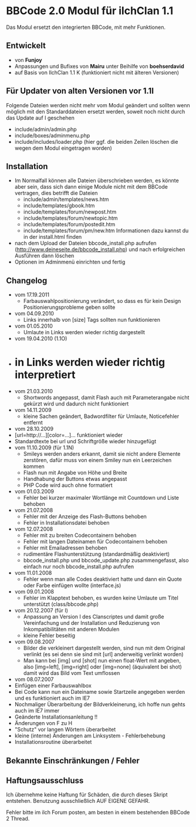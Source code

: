 # BBCode 2.0 Modul für ilchClan 1.1

Das Modul ersetzt den integrierten BBCode, mit mehr Funktionen.

## Entwickelt
- von **Funjoy**
- Anpassungen und Bufixes von **Mairu** unter Beihilfe von **boehserdavid**
- auf Basis von IlchClan 1.1 K (funktioniert nicht mit älteren Versionen)

## Für Updater von alten Versionen vor 1.1I
 Folgende Dateien werden nicht mehr vom Modul geändert und sollten wenn möglich
 mit den Standarddateien ersetzt werden, soweit noch nicht durch das Update auf I geschehen

- include/admin/admin.php
- include/boxes/adminmenu.php
- include/includes/loader.php (hier ggf. die beiden Zeilen löschen die wegen dem Modul eingetragen worden)
 
## Installation
- Im Normalfall können alle Dateien überschrieben werden, es könnte aber sein,
  dass sich dann einige Module nicht mit dem BBCode vertragen, dies betrifft die Dateien
  - include/admin/templates/news.htm
  - include/templates/gbook.htm
  - include/templates/forum/newpost.htm
  - include/templates/forum/newtopic.htm
  - include/templates/forum/postedit.htm
  - include/templates/forum/pm/new.htm
  Informationen dazu kannst du in der install.html finden
- nach dem Upload der Dateien bbcode\_install.php aufrufen (http://www.deineseite.de/bbcode_install.php)
  und nach erfolgreichen Ausführen dann löschen
- Optionen im Adminmenü einrichten und fertig

## Changelog
- vom 17.19.2011
  - Farbauswahlpositionierung verändert, so dass es für kein Design Positionierungsprobleme geben sollte
- vom 04.09.2010
  - Links innerhalb von [size] Tags sollten nun funktionieren
- vom 01.05.2010
  - Umlaute in Links werden wieder richtig dargestellt
- vom 19.04.2010 (1.1O)
 - # in Links werden wieder richtig interpretiert
- vom 21.03.2010
  - Shortwords angepasst, damit Flash auch mit Parameterangabe nicht gekürzt wird und dadurch nicht funktioniert
- vom 14.11.2009
  - kleine Sachen geändert, Badwordfilter für Umlaute, Noticefehler entfernt
- vom 28.10.2009
 - [url=http://...][color=...]... funktioniert wieder
 - Standardtexte bei url und Schriftgröße wieder hinzugefügt
- vom 11.10.2009 (für 1.1N)
  - Smileys werden anders erkannt, damit sie nicht andere Elemente zerstören, dafür muss von einem Smiley nun ein Leerzeichen kommen
  - Flash nun mit Angabe von Höhe und Breite
  - Handhabung der Buttons etwas angepasst
  - PHP Code wird auch ohne <?(php) und ?> formatiert
- vom 01.03.2009
  - Fehler bei kurzer maximaler Wortlänge mit Countdown und Liste behoben
- vom 21.07.2008
  - Fehler mit der Anzeige des Flash-Buttons behoben
  - Fehler in Installationsdatei behoben
- vom 12.07.2008
  - Fehler mit zu breiten Codecontainern behoben
  - Fehler mit langen Dateinamen für Codecontainern behoben
  - Fehler mit Emailadressen behoben
  - rudimentäre Flashunterstützung (standardmäßig deaktiviert)
  - bbcode\_install.php und bbcode\_update.php zusammengefasst, also einfach nur noch bbcode_install.php aufrufen
- vom 11.01.2008
  - Fehler wenn man alle Codes deaktiviert hatte und dann ein Quote oder Farbe einfügen wollte (interface.js)
- vom 09.01.2008
  - Fehler im Klapptext behoben, es wurden keine Umlaute um Titel unterstützt (class/bbcode.php)
- vom 20.12.2007 (für I)
  - Anpassung an Version I des Clanscriptes und damit große Vereinfachung und der Installation und
  Reduzierung von Inkompatibilitäten mit anderen Modulen
  - kleine Fehler beseitig
- vom 09.08.2007
  - Bilder die verkleinert dargestellt werden, sind nun mit dem Original verlinkt (es sei denn sie sind mit [url] anderweitig verlinkt worden)
  - Man kann bei [img] und [shot] nun einen float-Wert mit angeben, also [img=left], [img=right] oder \[img=none] (äquivalent bei shot)
  damit wird das Bild vom Text umflossen
- vom 08.07.2007
 - Einfügen einer Farbauswahlbox
 - Bei Code kann nun ein Dateiname sowie Startzeile angegeben werden und es funktioniert auch im IE7
 - Nochmaliger Überarbeitung der Bildverkleinerung, ich hoffe nun gehts auch im IE7 immer
 - Geänderte Installationsanleitung !!
- Änderungen von F zu H
 - "Schutz" vor langen Wörtern überarbeitet
 - kleine (interne) Änderungen am Linksystem - Fehlerbehebung
 - Installationsroutine überarbeitet

## Bekannte Einschränkungen / Fehler

## Haftungsausschluss
Ich übernehme keine Haftung für Schäden, die durch dieses Skript entstehen.
Benutzung ausschließlich AUF EIGENE GEFAHR.

Fehler bitte im ilch Forum posten, am besten in einem bestehenden BBCode 2 Thread.

